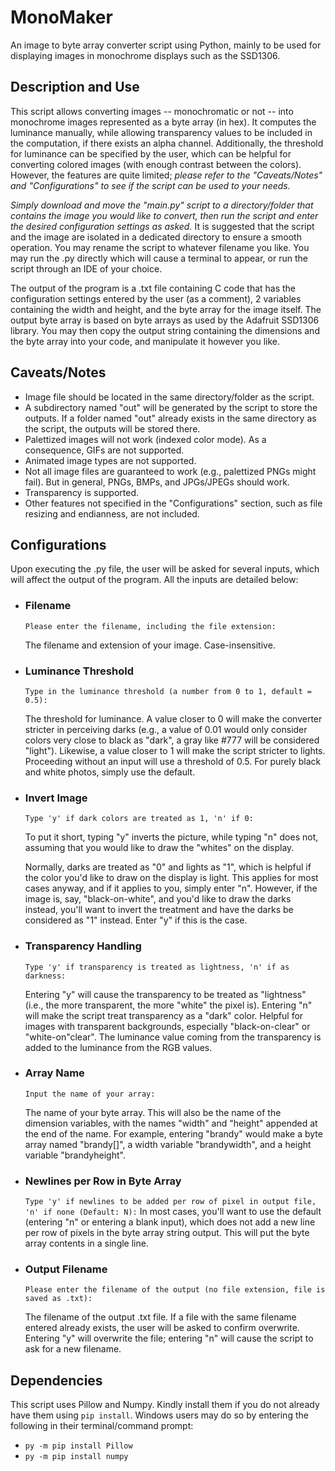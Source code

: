# MonoMaker
An image to byte array converter script using Python, mainly to be used for displaying images in monochrome displays such as the SSD1306.


## Description and Use
This script allows converting images -- monochromatic or not -- into monochrome images represented as a byte array (in hex). It computes the luminance manually, while allowing transparency values to be included in the computation, if there exists an alpha channel. Additionally, the threshold for luminance can be specified by the user, which can be helpful for converting colored images (with enough contrast between the colors). However, the features are quite limited; *please refer to the "Caveats/Notes" and "Configurations" to see if the script can be used to your needs.*

*Simply download and move the "main.py" script to a directory/folder that contains the image you would like to convert, then run the script and enter the desired configuration settings as asked.* It is suggested that the script and the image are isolated in a dedicated directory to ensure a smooth operation. You may rename the script to whatever filename you like. You may run the .py directly which will cause a terminal to appear, or run the script through an IDE of your choice.

The output of the program is a .txt file containing C code that has the configuration settings entered by the user (as a comment), 2 variables containing the width and height, and the byte array for the image itself. The output byte array is based on byte arrays as used by the Adafruit SSD1306 library. You may then copy the output string containing the dimensions and the byte array into your code, and manipulate it however you like.


## Caveats/Notes
- Image file should be located in the same directory/folder as the script.
- A subdirectory named "out" will be generated by the script to store the outputs. If a folder named "out" already exists in the same directory as the script, the outputs will be stored there.
- Palettized images will not work (indexed color mode). As a consequence, GIFs are not supported.
- Animated image types are not supported.
- Not all image files are guaranteed to work (e.g., palettized PNGs might fail). But in general, PNGs, BMPs, and JPGs/JPEGs should work.
- Transparency is supported.
- Other features not specified in the "Configurations" section, such as file resizing and endianness, are not included.


## Configurations
Upon executing the .py file, the user will be asked for several inputs, which will affect the output of the program. All the inputs are detailed below:
- ### Filename
  `Please enter the filename, including the file extension:`

  The filename and extension of your image. Case-insensitive.
- ### Luminance Threshold
  `Type in the luminance threshold (a number from 0 to 1, default = 0.5):`

  The threshold for luminance. A value closer to 0 will make the converter stricter in perceiving darks (e.g., a value of 0.01 would only consider colors very close to black as "dark", a gray like #777 will be considered "light"). Likewise, a value closer to 1 will make the script stricter to lights. Proceeding without an input will use a threshold of 0.5. For purely black and white photos, simply use the default.
- ### Invert Image
  `Type 'y' if dark colors are treated as 1, 'n' if 0:`

  To put it short, typing "y" inverts the picture, while typing "n" does not, assuming that you would like to draw the "whites" on the display.

  Normally, darks are treated as "0" and lights as "1", which is helpful if the color you'd like to draw on the display is light. This applies for most cases anyway, and if it applies to you, simply enter "n". However, if the image is, say, "black-on-white", and you'd like to draw the darks instead, you'll want to invert the treatment and have the darks be considered as "1" instead. Enter "y" if this is the case.
- ### Transparency Handling
  `Type 'y' if transparency is treated as lightness, 'n' if as darkness:`

  Entering "y" will cause the transparency to be treated as "lightness" (i.e., the more transparent, the more "white" the pixel is). Entering "n" will make the script treat transparency as a "dark" color. Helpful for images with transparent backgrounds, especially "black-on-clear" or "white-on"clear". The luminance value coming from the transparency is added to the luminance from the RGB values.
- ### Array Name
  `Input the name of your array:`

  The name of your byte array. This will also be the name of the dimension variables, with the names "width" and "height" appended at the end of the name. For example, entering "brandy" would make a byte array named "brandy[]", a width variable "brandywidth", and a height variable "brandyheight".
- ### Newlines per Row in Byte Array
  `Type 'y' if newlines to be added per row of pixel in output file, 'n' if none (Default: N):`
  In most cases, you'll want to use the default (entering "n" or entering a blank input), which does not add a new line per row of pixels in the byte array string output. This will put the byte array contents in a single line. 
- ### Output Filename
  `Please enter the filename of the output
(no file extension, file is saved as .txt):`

  The filename of the output .txt file. If a file with the same filename entered already exists, the user will be asked to confirm overwrite. Entering "y" will overwrite the file; entering "n" will cause the script to ask for a new filename.


## Dependencies
This script uses Pillow and Numpy. Kindly install them if you do not already have them using `pip install`. Windows users may do so by entering the following in their terminal/command prompt:
- `py -m pip install Pillow`
- `py -m pip install numpy`
